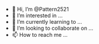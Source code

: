 - 👋 Hi, I’m @Pattern2521
- 👀 I’m interested in ...
- 🌱 I’m currently learning to ...
- 💞️ I’m looking to collaborate on ...
- 📫 How to reach me ...

<!---
Pattern2521/Pattern2521 is a ✨ special ✨ repository because its `README.md` (this file) appears on your GitHub profile.
You can click the Preview link to take a look at your changes.
--->
